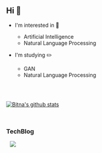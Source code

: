 <br>

## Hi :wave:

- I'm interested in :star2:
  - Artificial Intelligence
  - Natural Language Processing

- I'm studying :pencil2:
  - GAN
  - Natural Language Processing
  
  <br><br>

[![Bitna's github stats](https://github-readme-stats.vercel.app/api?username=BitnaKeum&count_private=true&theme=bear&show_icons=true)](https://github.com/BitnaKeum/github-readme-stats)

<br>

### TechBlog

<a href="https://alpox.kr">
    <img 
        src="http://img.shields.io/badge/-Tistory-c12267?style=flat&logo=Blog&link=https://alpox.kr"
        style="height : auto; margin-left : 10px; margin-right : 10px;"/>
</a>

